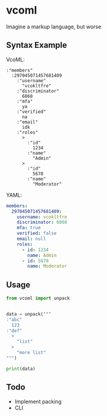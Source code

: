 # vcoml

Imagine a markup language, but worse

## Syntax Example

VcoML:

```vcoml
:"members"
  :297045071457681409
    :"username"
      "vcokltfre"
    :"discriminator"
      6868
    :"mfa"
      ya
    :"verified"
      na
    :"email"
      idk
    :"roles"
      >
        :"id"
          1234
        :"name"
          "Admin"
      >
        :"id"
          5678
        :"name"
          "Moderator"
```

YAML:

```yml
members:
  297045071457681409:
    username: vcokltfre
    discriminator: 6868
    mfa: true
    verified: false
    email: null
    roles:
      - id: 1234
        name: Admin
      - id: 5678
        name: Moderator
```

## Usage

```py
from vcoml import unpack


data = unpack("""
:"abc"
  123
:"def"
  >
    "list"
  >
    "more list"
""")

print(data)
```

## Todo

- Implement packing
- CLI
